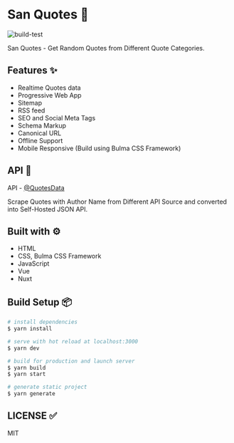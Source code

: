 # San Quotes 🔀

![build-test](https://github.com/mskian/vue-random-quotes/workflows/build-test/badge.svg)  

San Quotes - Get Random Quotes from Different Quote Categories.

## Features ✨

- Realtime Quotes data
- Progressive Web App
- Sitemap
- RSS feed
- SEO and Social Meta Tags
- Schema Markup
- Canonical URL
- Offline Support
- Mobile Responsive (Build using Bulma CSS Framework)

## API 🍘

API - [@QuotesData](https://github.com/mskian/quotes-data)

Scrape Quotes with Author Name from Different API Source and converted into Self-Hosted JSON API.

## Built with ⚙

- HTML
- CSS, Bulma CSS Framework
- JavaScript
- Vue
- Nuxt

## Build Setup 📦

```bash
# install dependencies
$ yarn install

# serve with hot reload at localhost:3000
$ yarn dev

# build for production and launch server
$ yarn build
$ yarn start

# generate static project
$ yarn generate
```

## LICENSE ✅

MIT
